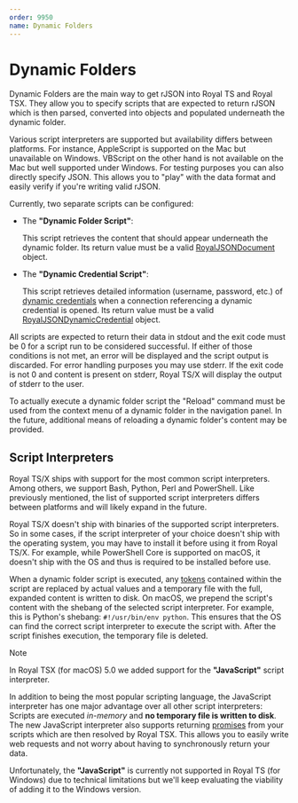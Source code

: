 ```yaml
---
order: 9950
name: Dynamic Folders
---
```


# Dynamic Folders

Dynamic Folders are the main way to get rJSON into Royal TS and Royal TSX. They allow you to specify scripts that are expected to return rJSON which is then parsed, converted into objects and populated underneath the dynamic folder.

Various script interpreters are supported but availability differs between platforms. For instance, AppleScript is supported on the Mac but unavailable on Windows. VBScript on the other hand is not available on the Mac but well supported under Windows. For testing purposes you can also directly specify JSON. This allows you to "play" with the data format and easily verify if you're writing valid rJSON.

Currently, two separate scripts can be configured:

- The **"Dynamic Folder Script"**:

	This script retrieves the content that should appear underneath the dynamic folder. Its return value must be a valid [RoyalJSONDocument](~/scripting/rjson/available-properties/royaljsondocument.md) object.

- The **"Dynamic Credential Script"**:

	This script retrieves detailed information (username, password, etc.) of [dynamic credentials](~/scripting/rjson/dynamic-credentials.md) when a connection referencing a dynamic credential is opened. Its return value must be a valid [RoyalJSONDynamicCredential](~/scripting/rjson/available-properties/royaljsondynamiccredential.md) object.

All scripts are expected to return their data in stdout and the exit code must be 0 for a script run to be considered successful. If either of those conditions is not met, an error will be displayed and the script output is discarded. For error handling purposes you may use stderr. If the exit code is not 0 and content is present on stderr, Royal TS/X will display the output of stderr to the user.

To actually execute a dynamic folder script the "Reload" command must be used from the context menu of a dynamic folder in the navigation panel. In the future, additional means of reloading a dynamic folder's content may be provided.


## Script Interpreters

Royal TS/X ships with support for the most common script interpreters. Among others, we support Bash, Python, Perl and PowerShell. Like previously mentioned, the list of supported script interpreters differs between platforms and will likely expand in the future.

Royal TS/X doesn't ship with binaries of the supported script interpreters. So in some cases, if the script interpreter of your choice doesn't ship with the operating system, you may have to install it before using it from Royal TS/X. For example, while PowerShell Core is supported on macOS, it doesn't ship with the OS and thus is required to be installed before use.

When a dynamic folder script is executed, any [tokens](~/scripting/rjson/tokens.md) contained within the script are replaced by actual values and a temporary file with the full, expanded content is written to disk. On macOS, we prepend the script's content with the shebang of the selected script interpreter. For example, this is Python's shebang: `#!/usr/bin/env python`. This ensures that the OS can find the correct script interpreter to execute the script with. After the script finishes execution, the temporary file is deleted.

> [!Note]
> In Royal TSX (for macOS) 5.0 we added support for the **"JavaScript"** script interpreter.
> 
> In addition to being the most popular scripting language, the JavaScript interpreter has one major advantage over all other script interpreters: Scripts are executed *in-memory* and **no temporary file is written to disk**.
> The new JavaScript interpreter also supports returning [promises](https://developer.mozilla.org/docs/Web/JavaScript/Reference/Global_Objects/Promise) from your scripts which are then resolved by Royal TSX. This allows you to easily write web requests and not worry about having to synchronously return your data.
> 
> Unfortunately, the **"JavaScript"** is currently not supported in Royal TS (for Windows) due to technical limitations but we'll keep evaluating the viability of adding it to the Windows version.